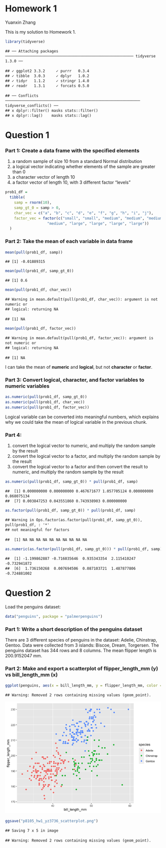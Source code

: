 Homework 1
================
Yuanxin Zhang

This is my solution to Homework 1.

``` r
library(tidyverse)
```

    ## ── Attaching packages ────────────────────────────────────────────────────────── tidyverse 1.3.0 ──

    ## ✓ ggplot2 3.3.2     ✓ purrr   0.3.4
    ## ✓ tibble  3.0.3     ✓ dplyr   1.0.2
    ## ✓ tidyr   1.1.2     ✓ stringr 1.4.0
    ## ✓ readr   1.3.1     ✓ forcats 0.5.0

    ## ── Conflicts ───────────────────────────────────────────────────────────── tidyverse_conflicts() ──
    ## x dplyr::filter() masks stats::filter()
    ## x dplyr::lag()    masks stats::lag()

# Question 1

### Part 1: Create a data frame with the specified elements

1.  a random sample of size 10 from a standard Normal distribution
2.  a logical vector indicating whether elements of the sample are
    greater than 0
3.  a character vector of length 10
4.  a factor vector of length 10, with 3 different factor “levels”

<!-- end list -->

``` r
prob1_df = 
  tibble(
    samp = rnorm(10),
    samp_gt_0 = samp > 0,
    char_vec = c("a", "b", "c", "d", "e", "f", "g", "h", "i", "j"),
    factor_vec = factor(c("small", "small", "medium", "medium", "medium", 
                   "medium", "large", "large", "large", "large"))
  )
```

### Part 2: Take the mean of each variable in data frame

``` r
mean(pull(prob1_df, samp))
```

    ## [1] -0.01889315

``` r
mean(pull(prob1_df, samp_gt_0))
```

    ## [1] 0.6

``` r
mean(pull(prob1_df, char_vec))
```

    ## Warning in mean.default(pull(prob1_df, char_vec)): argument is not numeric or
    ## logical: returning NA

    ## [1] NA

``` r
mean(pull(prob1_df, factor_vec))
```

    ## Warning in mean.default(pull(prob1_df, factor_vec)): argument is not numeric or
    ## logical: returning NA

    ## [1] NA

I can take the mean of **numeric** and **logical**, but not
**character** or **factor**.

### Part 3: Convert logical, character, and factor variables to numeric variables

``` r
as.numeric(pull(prob1_df, samp_gt_0))
as.numeric(pull(prob1_df, char_vec))
as.numeric(pull(prob1_df, factor_vec))
```

Logical variable can be converted into meaningful numbers, which
explains why we could take the mean of logical variable in the previous
chunk.

### Part 4:

1.  convert the logical vector to numeric, and multiply the random
    sample by the result
2.  convert the logical vector to a factor, and multiply the random
    sample by the result
3.  convert the logical vector to a factor and then convert the result
    to numeric, and multiply the random sample by the result

<!-- end list -->

``` r
as.numeric(pull(prob1_df, samp_gt_0)) * pull(prob1_df, samp)
```

    ##  [1] 0.000000000 0.000000000 0.467671677 1.057705124 0.000000000 0.868075134
    ##  [7] 0.003847253 0.043551860 0.743938903 0.000000000

``` r
as.factor(pull(prob1_df, samp_gt_0)) * pull(prob1_df, samp)
```

    ## Warning in Ops.factor(as.factor(pull(prob1_df, samp_gt_0)), pull(prob1_df, : '*'
    ## not meaningful for factors

    ##  [1] NA NA NA NA NA NA NA NA NA NA

``` r
as.numeric(as.factor(pull(prob1_df, samp_gt_0))) * pull(prob1_df, samp)
```

    ##  [1] -1.199862887 -0.716035646  0.935343354  2.115410247 -0.732941872
    ##  [6]  1.736150268  0.007694506  0.087103721  1.487877806 -0.724881002

# Question 2

Load the penguins dataset:

``` r
data("penguins", package = "palmerpenguins")
```

### Part 1: Write a short description of the penguins dataset

There are 3 different species of penguins in the dataset: Adelie,
Chinstrap, Gentoo. Data were collected from 3 islands: Biscoe, Dream,
Torgersen. The penguins dataset has 344 rows and 8 columns. The mean
flipper length is 200.9152047 mm.

### Part 2: Make and export a scatterplot of flipper\_length\_mm (y) vs bill\_length\_mm (x)

``` r
ggplot(penguins, aes(x = bill_length_mm, y = flipper_length_mm, color = species)) + geom_point()
```

    ## Warning: Removed 2 rows containing missing values (geom_point).

![](p8105_hw1_yz3736_files/figure-gfm/scatterplot-1.png)<!-- -->

``` r
ggsave("p8105_hw1_yz3736_scatterplot.png")
```

    ## Saving 7 x 5 in image

    ## Warning: Removed 2 rows containing missing values (geom_point).
